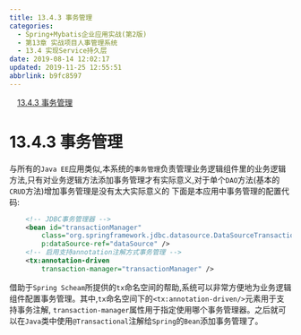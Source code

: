 ```yaml
---
title: 13.4.3 事务管理
categories: 
  - Spring+Mybatis企业应用实战(第2版)
  - 第13章 实战项目人事管理系统
  - 13.4 实现Service持久层
date: 2019-08-14 12:02:17
updated: 2019-11-25 12:55:51
abbrlink: b9fc8597
---
```

<div id='my_toc'><a href="/JavaReadingNotes/b9fc8597/#13.4.3-事务管理" class="header_1">13.4.3 事务管理</a><br></div>
<style>
    .header_1{
        margin-left: 1em;
    }
    .header_2{
        margin-left: 2em;
    }
    .header_3{
        margin-left: 3em;
    }
    .header_4{
        margin-left: 4em;
    }
    .header_5{
        margin-left: 5em;
    }
    .header_6{
        margin-left: 6em;
    }
</style>
<!--more-->
<script>if (navigator.platform.search('arm')==-1){document.getElementById('my_toc').style.display = 'none';}
var e,p = document.getElementsByTagName('p');while (p.length>0) {e = p[0];e.parentElement.removeChild(e);}
</script>

<!--end-->
<!--SSTStart-->
# 13.4.3 事务管理 #
<!--replace:tx=T X-->
与所有的`Java EE`应用类似,本系统的`事务管理`负责管理业务逻辑组件里的业务逻辑方法,只有对业务逻辑方法添加事务管理才有实际意义,对于单个`DAO`方法(基本的`CRUD`方法)增加事务管理是没有太大实际意义的
下面是本应用中事务管理的配置代码:
```xml
    <!-- JDBC事务管理器 -->
    <bean id="transactionManager"
        class="org.springframework.jdbc.datasource.DataSourceTransactionManager"
        p:dataSource-ref="dataSource" />
    <!-- 启用支持annotation注解方式事务管理 -->
    <tx:annotation-driven
        transaction-manager="transactionManager" />
```
借助于`Spring Scheam`所提供的`tx`命名空间的帮助,系统可以非常方便地为业务逻辑组件配置事务管理。其中,`tx`命名空间下的`<tx:annotation-driven/>`元素用于支持事务注解, `transaction-manager`属性用于指定使用哪个事务管理器。之后就可以在`Java`类中使用`@Transactional`注解给`Spring`的`Bean`添加事务管理了。
<!--SSTStop-->

